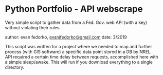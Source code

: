 # Python Portfolio - API webscrape 

Very simple script to gather data from a Fed. Gov. web API (with a key) without violating their rules.

author: evan fedorko, evanjfedorko@gmail.com
date: 3/2019

This script was written for a project where we needed to map and further process
(with GIS software) a specific data point stored in a DB by NREL. API required a
certain time delay between requests, accomplished here with a simple sleep/awake.
This will run if you download everything to a single directory. 
